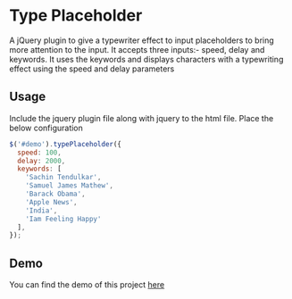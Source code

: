 
# Type Placeholder

A jQuery plugin to give a typewriter effect to input placeholders to bring more attention to the input.
It accepts three inputs:-  speed, delay and keywords.
It uses the keywords and displays characters with a typewriting effect using the speed and delay parameters

## Usage

Include the jquery plugin file along with jquery to the html file. Place the below configuration

```javascript
$('#demo').typePlaceholder({
  speed: 100,
  delay: 2000,
  keywords: [
    'Sachin Tendulkar',
    'Samuel James Mathew',
    'Barack Obama',
    'Apple News',
    'India',
    'Iam Feeling Happy'
  ],
});
```

## Demo

You can find the demo of this project [here](https://samuelj90.github.com/type-placeholder)
